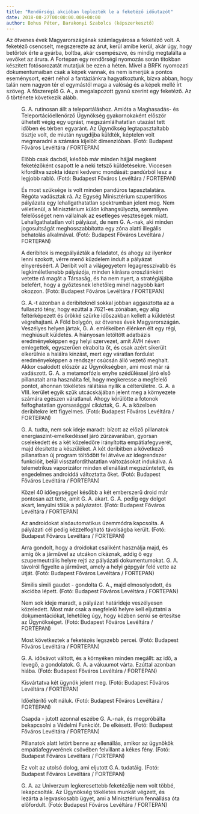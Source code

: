 ```yaml
---
title: "Rendőrségi akcióban leplezték le a feketéző időutazót"
date: 2018-08-27T00:00:00.000+00:00
author: Bohus Péter, Barakonyi Szabolcs (képszerkesztő)
---
```


Az ötvenes évek Magyarországának számlagyárosa a feketéző volt. A feketéző csencselt, megszerezte az árut, kerül amibe kerül, akár úgy, hogy betörtek érte a gyárba, boltba, akár csempészve, és mindig megtalálta a vevőket az árura. A Fortepan egy rendőrségi nyomozás során titokban készített fotósorozatát mutatjuk be ezen a héten. Mivel a BRFK nyomozati dokumentumaiban csak a képek vannak, és nem ismerjük a pontos eseménysort, ezért néhol a fantáziánkra hagyatkoztunk, bízva abban, hogy talán nem nagyon tér el egymástól maga a valóság és a képek mellé írt szöveg. A főszereplő G. A., a megalapozott gyanú szerint egy feketéző. Az ő története következik alább.

<figure>
<img src="/images/20686138_1f091726b2f5080315646462e87d4555_wm.jpg" alt="" />
<figcaption>G. A. rutinosan állt a teleportáláshoz. Amióta a Maghasadás- és Teleportációellenörző Ügynökség gyakornokaként először ülhetett végig egy ugrást, megszámlálhatatlan utazást tett időben és térben egyaránt. Az Ügynökség legtapasztaltabb tisztje volt, de miután nyugdíjba küldték, képtelen volt megmaradni a számára kijelölt dimenzióban. (Fotó: Budapest Főváros Levéltára / FORTEPAN)</figcaption>
</figure>

<figure>
<img src="/images/20686148_d57bb69302e5ff37be5a6a46e6a5a969_wm.jpg" alt="" />
<figcaption>Előbb csak dacból, később már minden hájjal megkent feketézőként csapott le a neki tetsző küldetésekre. Viccesen kifordítva szokta idézni kedvenc mondását: pandúrból lesz a legjobb rabló. (Fotó: Budapest Főváros Levéltára / FORTEPAN)</figcaption>
</figure>

<figure>
<img src="/images/20686136_75775f5c5a9c93d0b1d97bacdf5d7566_wm.jpg" alt="" />
<figcaption>És most szüksége is volt minden pandúros tapasztalatára. Régóta vadásztak rá. Az Egység Minisztérium szupertitkos pályázata egy lehallgathatatlan spektrumban jelent meg. Nem véletlenül, a Minisztérium külön kihangsúlyozta, semmilyen felelősséget nem vállalnak az esetleges veszteségek miatt. Lehallgathatatlan volt pályázat, de nem G. A.-nak, aki minden jogosultságát meghosszabbította egy zóna alatti illegális behatolás alkalmával. (Fotó: Budapest Főváros Levéltára / FORTEPAN)</figcaption>
</figure>

<figure>
<img src="/images/20686144_2d26eb774c6454001642bf2fcceca82c_wm.jpg" alt="" />
<figcaption>A deribitek is megpályázták a feladatot, és ahogy az ilyenkor lenni szokott, vérre menő küzdelem indult a pályázat elnyeréséért. A Deribit volt a világegyetem legagresszívabb és legkíméletlenebb pályázója, minden kiírásra oroszlánként vetette rá magát a Társaság, és ha nem nyert, a stratégiájába belefért, hogy a győztesnek lehetőleg minél nagyobb kárt okozzon. (Fotó: Budapest Főváros Levéltára / FORTEPAN)</figcaption>
</figure>

<figure>
<img src="/images/20686142_17dfe660050cd7d1f4478635c9044a28_wm.jpg" alt="" />
<figcaption>G. A.-t azonban a deribiteknél sokkal jobban aggasztotta az a fullasztó tény, hogy ezúttal a 7621-es zónában, egy alig feltérképezett és örökké szürke időszakban kellett a küldetést végrehajtani. A Föld bolygón, az ötvenes évek Magyarországán. Veszélyes helyen jártak, G. A. emlékeiben élénken élt egy régi, meghiúsult küldetés. A hiányosan letöltött adatbázis eredményeképpen egy helyi szervezet, amit ÁVH néven emlegettek, egyszerűen elrabolta őt, és csak azért sikerült elkerülnie a halálra kínzást, mert egy váratlan fordulat eredményeképpen a rendszer csúcsán álló vezető meghalt. Akkor csalódott először az Ügynökségben, ami most már rá vadászott. G. A. a metamorfózis enyhe szédüléssel járó első pillanatait arra használta fel, hogy megkeresse a megfelelő pontot, ahonnan tökéletes rálátása nyílik a célterületre. G. A. a VIII. kerület egyik szűk utcácskájában jelent meg a környezete számára egészen váratlanul. Ahogy körülötte a fotonok felfoghatatlan gyorsasággal cikáztak, G. A. a közelben deribitekre lett figyelmes. (Fotó: Budapest Főváros Levéltára / FORTEPAN)</figcaption>
</figure>

<figure>
<img src="/images/20686134_88c187b457cabfbeda34ff5c6009995f_wm.jpg" alt="" />
<figcaption>G. A. tudta, nem sok ideje maradt: bízott az előző pillanatok energiaszint-emelkedéssel járó zűrzavarában, gyorsan cselekedett és a két közeledőre irányította empátiafegyverét, majd élesítette a készüléket. A két deribitben a következő pillanatban új program töltődött fel átvéve az idegrendszer funkcióit, belül visszafordíthatatlan változásokat indukálva. A telemetrikus vaporizátor minden ellenállást megszüntetett, és engedelmes androiddá változtatta őket. (Fotó: Budapest Főváros Levéltára / FORTEPAN)</figcaption>
</figure>

<figure>
<img src="/images/20686132_be8c6ccec0742a8cdeb4cfd1c8eb69ec_wm.jpg" alt="" />
<figcaption>Közel 40 időegységgel később a két emberszerű droid már pontosan azt tette, amit G. A. akart. G. A. pedig egy dolgot akart, lenyúlni tőlük a pályázatot. (Fotó: Budapest Főváros Levéltára / FORTEPAN)</figcaption>
</figure>

<figure>
<img src="/images/20686130_ddf8a603c2455aa37fbb914b53417370_wm.jpg" alt="" />
<figcaption>Az androidokat alsóautomatikus üzemmódra kapcsolta. A pályázati cél pedig kézzelfogható távolságba került. (Fotó: Budapest Főváros Levéltára / FORTEPAN)</figcaption>
</figure>

<figure>
<img src="/images/20686114_cab9dbadc73b140602de9992d212b173_wm.jpg" alt="" />
<figcaption>Arra gondolt, hogy a droidokat csaliként használja majd, és amíg ők a járművel az utcákon cikáznak, addig ő egy szuperneutrális helyre rejti az pályázati dokumentumokat. G. A. távolról figyelte a járművet, amely a helyi gépgyár felé vette az útját. (Fotó: Budapest Főváros Levéltára / FORTEPAN)</figcaption>
</figure>

<figure>
<img src="/images/20686124_974846d37631c788534445d1b068f89d_wm.jpg" alt="" />
<figcaption>Similis simili gaudet - gondolta G. A., majd elmosolyodott, és akcióba lépett. (Fotó: Budapest Főváros Levéltára / FORTEPAN)</figcaption>
</figure>

<figure>
<img src="/images/20686118_f5c905a8efe1cae9f73099265aa9ba7b_wm.jpg" alt="" />
<figcaption>Nem sok ideje maradt, a pályázat határideje veszélyesen közeledett. Most már csak a megfelelő helyre kell eljuttatni a dokumentációkat, lehetőleg úgy, hogy közben senki se értesítse az Ügynökséget. (Fotó: Budapest Főváros Levéltára / FORTEPAN)</figcaption>
</figure>

<figure>
<img src="/images/20686112_8946e52ec45fb61fa1388547407d4708_wm.jpg" alt="" />
<figcaption>Most következtek a feketézés legszebb percei. (Fotó: Budapest Főváros Levéltára / FORTEPAN)</figcaption>
</figure>

<figure>
<img src="/images/20686116_9f2c7a8ddb7b0f73e241b2b6d6e1bd21_wm.jpg" alt="" />
<figcaption>G. A. idősávot váltott, és a környéken minden megállt: az idő, a levegő, a gondolatok. G. A. a vákuumot várta. Ezúttal azonban hiába. (Fotó: Budapest Főváros Levéltára / FORTEPAN)</figcaption>
</figure>

<figure>
<img src="/images/20686120_38b04b4faa7ef7254f60c280e8c8bb49_wm.jpg" alt="" />
<figcaption>Kisvártatva két ügynök jelent meg. (Fotó: Budapest Főváros Levéltára / FORTEPAN)</figcaption>
</figure>

<figure>
<img src="/images/20686104_523d7114dbc7bfce5d18479c1d655ce7_wm.jpg" alt="" />
<figcaption>Időeltérítő volt náluk. (Fotó: Budapest Főváros Levéltára / FORTEPAN)</figcaption>
</figure>

<figure>
<img src="/images/20686108_9924e9a8625bacb1f2522c8042d9dcf3_wm.jpg" alt="" />
<figcaption>Csapda - jutott azonnal eszébe G. A.-nak, és megpróbálta bekapcsolni a Védelmi Funkciót. De elkésett. (Fotó: Budapest Főváros Levéltára / FORTEPAN)</figcaption>
</figure>

<figure>
<img src="/images/20686106_c62be9a38b5154e9c660b0a7e2538d47_wm.jpg" alt="" />
<figcaption>Pillanatok alatt letört benne az ellenállás, amikor az ügynökök empátiafegyverének csövében felvillant a kékes fény. (Fotó: Budapest Főváros Levéltára / FORTEPAN)</figcaption>
</figure>

<figure>
<img src="/images/20686100_f342cd1caf7edde204949ca30c8b215a_wm.jpg" alt="" />
<figcaption>Ez volt az utolsó dolog, ami eljutott G.A. tudatáig. (Fotó: Budapest Főváros Levéltára / FORTEPAN)</figcaption>
</figure>

<figure>
<img src="/images/20686102_5682c4dda6ead2ca672fc48f31ee7d5e_wm.jpg" alt="" />
<figcaption>G. A. az Univerzum legkeresettebb feketézője nem volt többé, lekapcsolták. Az Ügynökség tökéletes munkát végzett, és lezárta a legvaskosabb ügyet, ami a Minisztérium fennállása óta előfordult. (Fotó: Budapest Főváros Levéltára / FORTEPAN)</figcaption>
</figure>
